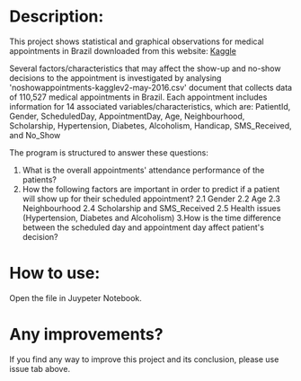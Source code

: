 # Description:
This project shows statistical and graphical observations for medical appointments in Brazil downloaded from this website: [Kaggle](https://www.kaggle.com/joniarroba/noshowappointments&sa=D&ust=1532469042118000)

Several factors/characteristics that may affect the show-up and no-show decisions to the appointment is investigated by analysing 'noshowappointments-kagglev2-may-2016.csv' document that collects data of 110,527 medical appointments in Brazil. Each appointment includes information for 14 associated variables/characteristics, which are: PatientId, Gender, ScheduledDay, AppointmentDay, Age, Neighbourhood, Scholarship, Hypertension, Diabetes, Alcoholism, Handicap, SMS_Received, and No_Show

The program is structured to answer these questions:
1. What is the overall appointments' attendance performance of the patients?
2. How the following factors are important in order to predict if a patient will show up for their scheduled appointment?
2.1 Gender
2.2 Age
2.3 Neighbourhood
2.4 Scholarship and SMS_Received
2.5 Health issues (Hypertension, Diabetes and Alcoholism)
3.How is the time difference between the scheduled day and appointment day affect patient's decision?

# How to use:
Open the file in Juypeter Notebook.

# Any improvements?
If you find any way to improve this project and its conclusion, please use issue tab above. 
